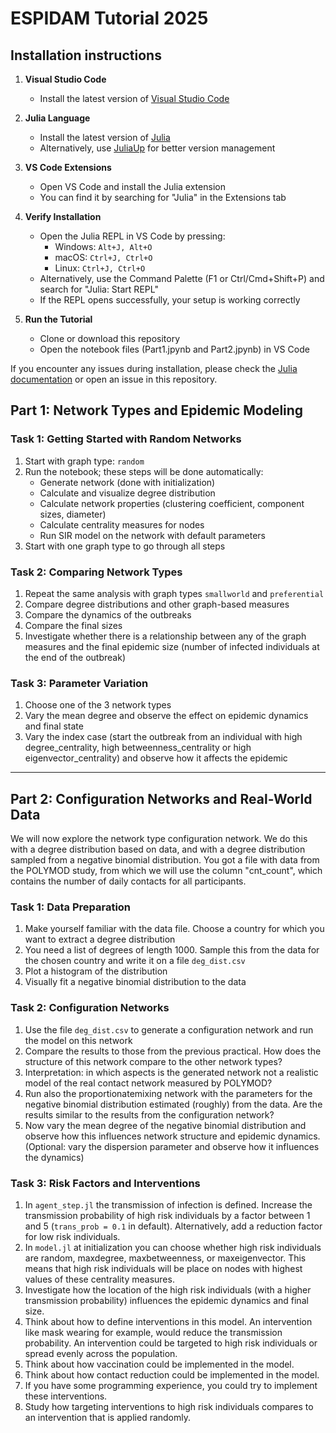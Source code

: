 # ESPIDAM Tutorial 2025

## Installation instructions

1. **Visual Studio Code**
   - Install the latest version of [Visual Studio Code](https://code.visualstudio.com/)

2. **Julia Language**
   - Install the latest version of [Julia](https://julialang.org/downloads/)
   - Alternatively, use [JuliaUp](https://github.com/JuliaLang/juliaup) for better version management

3. **VS Code Extensions**
   - Open VS Code and install the Julia extension
   - You can find it by searching for "Julia" in the Extensions tab

4. **Verify Installation**
   - Open the Julia REPL in VS Code by pressing:
     - Windows: `Alt+J, Alt+O`
     - macOS: `Ctrl+J, Ctrl+O`
     - Linux: `Ctrl+J, Ctrl+O`
   - Alternatively, use the Command Palette (F1 or Ctrl/Cmd+Shift+P) and search for "Julia: Start REPL"
   - If the REPL opens successfully, your setup is working correctly

5. **Run the Tutorial**
   - Clone or download this repository
   - Open the notebook files (Part1.jpynb and Part2.jpynb) in VS Code
   
If you encounter any issues during installation, please check the [Julia documentation](https://docs.julialang.org/) or open an issue in this repository.

## Part 1: Network Types and Epidemic Modeling

### Task 1: Getting Started with Random Networks

1. Start with graph type: `random`
2. Run the notebook; these steps will be done automatically:
   - Generate network (done with initialization)
   - Calculate and visualize degree distribution
   - Calculate network properties (clustering coefficient, component sizes, diameter)
   - Calculate centrality measures for nodes
   - Run SIR model on the network with default parameters
3. Start with one graph type to go through all steps

### Task 2: Comparing Network Types

1. Repeat the same analysis with graph types `smallworld` and `preferential`
2. Compare degree distributions and other graph-based measures
3. Compare the dynamics of the outbreaks
4. Compare the final sizes
5. Investigate whether there is a relationship between any of the graph measures and the final epidemic size (number of infected individuals at the end of the outbreak)

### Task 3: Parameter Variation

1. Choose one of the 3 network types
2. Vary the mean degree and observe the effect on epidemic dynamics and final state
3. Vary the index case (start the outbreak from an individual with high degree_centrality, high betweenness_centrality or high eigenvector_centrality) and observe how it affects the epidemic

---

## Part 2: Configuration Networks and Real-World Data

We will now explore the network type configuration network. We do this with a degree distribution based on data, and with a degree distribution sampled from a negative binomial distribution. You got a file with data from the POLYMOD study, from which we will use the column "cnt_count", which contains the number of daily contacts for all participants.

### Task 1: Data Preparation

1. Make yourself familiar with the data file. Choose a country for which you want to extract a degree distribution
2. You need a list of degrees of length 1000. Sample this from the data for the chosen country and write it on a file `deg_dist.csv`
3. Plot a histogram of the distribution
4. Visually fit a negative binomial distribution to the data

### Task 2: Configuration Networks

1. Use the file `deg_dist.csv` to generate a configuration network and run the model on this network
2. Compare the results to those from the previous practical. How does the structure of this network compare to the other network types?
3. Interpretation: in which aspects is the generated network not a realistic model of the real contact network measured by POLYMOD?
4. Run also the proportionatemixing network with the parameters for the negative binomial distribution estimated (roughly) from the data. Are the results similar to the results from the configuration network?
5. Now vary the mean degree of the negative binomial distribution and observe how this influences network structure and epidemic dynamics. (Optional: vary the dispersion parameter and observe how it influences the dynamics)

### Task 3: Risk Factors and Interventions

1. In `agent_step.jl` the transmission of infection is defined. Increase the transmission probability of high risk individuals by a factor between 1 and 5 (`trans_prob = 0.1` in default). Alternatively, add a reduction factor for low risk individuals.
2. In `model.jl` at initialization you can choose whether high risk individuals are random, maxdegree, maxbetweenness, or maxeigenvector. This means that high risk individuals will be place on nodes with highest values of these centrality measures.
3. Investigate how the location of the high risk individuals (with a higher transmission probability) influences the epidemic dynamics and final size.
4. Think about how to define interventions in this model. An intervention like mask wearing for example, would reduce the transmission probability. An intervention could be targeted to high risk individuals or spread evenly across the population.
5. Think about how vaccination could be implemented in the model.
6. Think about how contact reduction could be implemented in the model.
7. If you have some programming experience, you could try to implement these interventions.
8. Study how targeting interventions to high risk individuals compares to an intervention that is applied randomly.